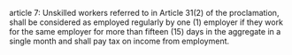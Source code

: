 article 7: 
Unskilled workers referred to in Article 31(2) of the proclamation, shall be considered as employed regularly by one (1) employer if they work for the same employer for more than fifteen (15) days in the aggregate in a single month and shall pay tax on income from employment. 
<ul>
</ul>